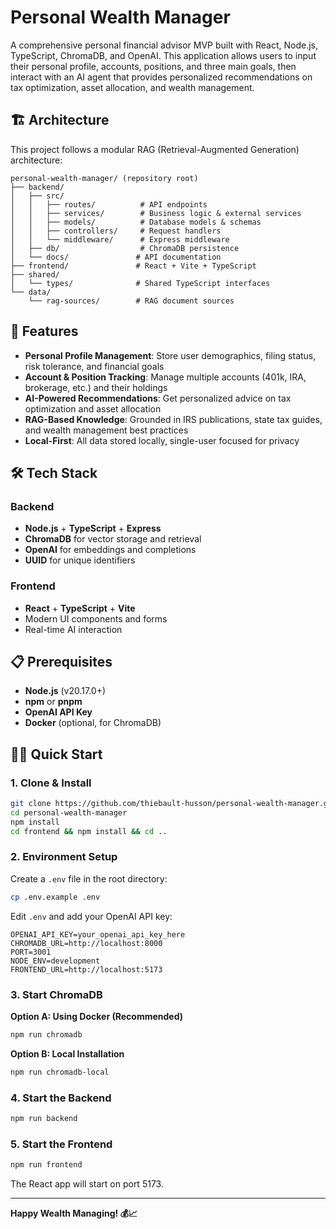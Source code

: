 # Personal Wealth Manager

A comprehensive personal financial advisor MVP built with React, Node.js, TypeScript, ChromaDB, and OpenAI. This application allows users to input their personal profile, accounts, positions, and three main goals, then interact with an AI agent that provides personalized recommendations on tax optimization, asset allocation, and wealth management.

## 🏗️ Architecture

This project follows a modular RAG (Retrieval-Augmented Generation) architecture:

```
personal-wealth-manager/ (repository root)
├── backend/
│   ├── src/
│   │   ├── routes/          # API endpoints
│   │   ├── services/        # Business logic & external services
│   │   ├── models/          # Database models & schemas
│   │   ├── controllers/     # Request handlers
│   │   └── middleware/      # Express middleware
│   ├── db/                  # ChromaDB persistence
│   └── docs/               # API documentation
├── frontend/               # React + Vite + TypeScript
├── shared/
│   └── types/              # Shared TypeScript interfaces
└── data/
    └── rag-sources/        # RAG document sources
```

## 🚀 Features

- **Personal Profile Management**: Store user demographics, filing status, risk tolerance, and financial goals
- **Account & Position Tracking**: Manage multiple accounts (401k, IRA, brokerage, etc.) and their holdings
- **AI-Powered Recommendations**: Get personalized advice on tax optimization and asset allocation
- **RAG-Based Knowledge**: Grounded in IRS publications, state tax guides, and wealth management best practices
- **Local-First**: All data stored locally, single-user focused for privacy

## 🛠️ Tech Stack

### Backend
- **Node.js** + **TypeScript** + **Express**
- **ChromaDB** for vector storage and retrieval
- **OpenAI** for embeddings and completions
- **UUID** for unique identifiers

### Frontend
- **React** + **TypeScript** + **Vite**
- Modern UI components and forms
- Real-time AI interaction

## 📋 Prerequisites

- **Node.js** (v20.17.0+)
- **npm** or **pnpm**
- **OpenAI API Key**
- **Docker** (optional, for ChromaDB)

## 🏃‍♂️ Quick Start

### 1. Clone & Install

```bash
git clone https://github.com/thiebault-husson/personal-wealth-manager.git
cd personal-wealth-manager
npm install
cd frontend && npm install && cd ..
```

### 2. Environment Setup

Create a `.env` file in the root directory:

```bash
cp .env.example .env
```

Edit `.env` and add your OpenAI API key:

```env
OPENAI_API_KEY=your_openai_api_key_here
CHROMADB_URL=http://localhost:8000
PORT=3001
NODE_ENV=development
FRONTEND_URL=http://localhost:5173
```

### 3. Start ChromaDB

**Option A: Using Docker (Recommended)**
```bash
npm run chromadb
```

**Option B: Local Installation**
```bash
npm run chromadb-local
```

### 4. Start the Backend

```bash
npm run backend
```

### 5. Start the Frontend

```bash
npm run frontend
```

The React app will start on port 5173.

---

**Happy Wealth Managing! 💰📈**
